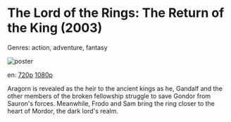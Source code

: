 # The Lord of the Rings: The Return of the King (2003)

Genres: action, adventure, fantasy

![poster](http://image.tmdb.org/t/p/w500/uexxR7Kw1qYbZk0RYaF9Rx5ykbj.jpg)

en:
  [720p](magnet:?xt=urn:btih:FDF8D3EB9CD78DE60C3CBB3B68AF6C8A7D560E67&tr=udp://glotorrents.pw:6969/announce&tr=udp://tracker.opentrackr.org:1337/announce&tr=udp://torrent.gresille.org:80/announce&tr=udp://tracker.openbittorrent.com:80&tr=udp://tracker.coppersurfer.tk:6969&tr=udp://tracker.leechers-paradise.org:6969&tr=udp://p4p.arenabg.ch:1337&tr=udp://tracker.internetwarriors.net:1337)
  [1080p](magnet:?xt=urn:btih:AD73D5576DC4ECFEEA4353D4503F9B3F93DFA740&tr=udp://glotorrents.pw:6969/announce&tr=udp://tracker.opentrackr.org:1337/announce&tr=udp://torrent.gresille.org:80/announce&tr=udp://tracker.openbittorrent.com:80&tr=udp://tracker.coppersurfer.tk:6969&tr=udp://tracker.leechers-paradise.org:6969&tr=udp://p4p.arenabg.ch:1337&tr=udp://tracker.internetwarriors.net:1337)
  


Aragorn is revealed as the heir to the ancient kings as he, Gandalf and the other members of the broken fellowship struggle to save Gondor from Sauron's forces. Meanwhile, Frodo and Sam bring the ring closer to the heart of Mordor, the dark lord's realm.